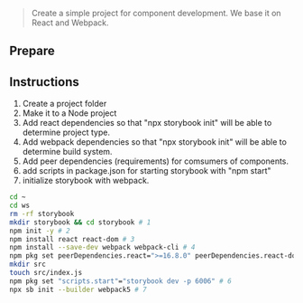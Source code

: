 
>Create a simple project for component development.
>We base it on React and Webpack.

## Prepare


## Instructions

1. Create a project folder
2. Make it to a Node project
3. Add react dependencies so that "npx storybook init" will be able to determine project type.
4. Add webpack dependencies so that "npx storybook init" will be able to determine build system.
5. Add peer dependencies (requirements) for comsumers of components.
6. add scripts in package.json for starting storybook with "npm start"
7. initialize storybook with webpack.

```bash
cd ~
cd ws
rm -rf storybook
mkdir storybook && cd storybook # 1
npm init -y # 2
npm install react react-dom # 3
npm install --save-dev webpack webpack-cli # 4
npm pkg set peerDependencies.react=">=16.8.0" peerDependencies.react-dom=">=16.8.0" # 5
mkdir src
touch src/index.js
npm pkg set "scripts.start"="storybook dev -p 6006" # 6
npx sb init --builder webpack5 # 7
```